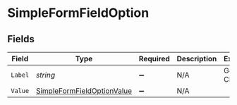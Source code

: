 # SimpleFormFieldOption


## Fields

| Field                                                                               | Type                                                                                | Required                                                                            | Description                                                                         | Example                                                                             |
| ----------------------------------------------------------------------------------- | ----------------------------------------------------------------------------------- | ----------------------------------------------------------------------------------- | ----------------------------------------------------------------------------------- | ----------------------------------------------------------------------------------- |
| `Label`                                                                             | *string*                                                                            | :heavy_minus_sign:                                                                  | N/A                                                                                 | General Channel                                                                     |
| `Value`                                                                             | [SimpleFormFieldOptionValue](../../Models/Components/SimpleFormFieldOptionValue.md) | :heavy_minus_sign:                                                                  | N/A                                                                                 |                                                                                     |